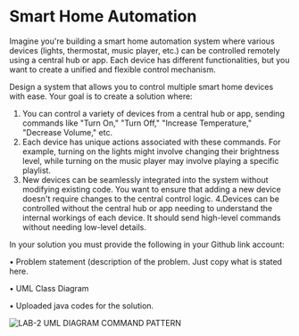 # Smart Home Automation
Imagine you're building a smart home automation system where various devices (lights, thermostat, music player, etc.) can be controlled remotely using a central hub or app. Each device has different functionalities, but you want to create a unified and flexible control mechanism.

Design a system that allows you to control multiple smart home devices with ease. Your goal is to create a solution where:

1. You can control a variety of devices from a central hub or app, sending commands like "Turn On," "Turn Off," "Increase Temperature," "Decrease Volume," etc.
2. Each device has unique actions associated with these commands. For example, turning on the lights might involve changing their brightness level, while turning on the music player may involve playing a specific playlist.
3. New devices can be seamlessly integrated into the system without modifying existing code. You want to ensure that adding a new device doesn't require changes to the central control logic.
4.Devices can be controlled without the central hub or app needing to understand the internal workings of each device. It should send high-level commands without needing low-level details.

In your solution you must provide the following in your Github link account:

• Problem statement (description of the problem. Just copy what is stated here.

• UML Class Diagram

• Uploaded java codes for the solution.

![LAB-2 UML DIAGRAM COMMAND PATTERN](https://github.com/user-attachments/assets/471799e6-7e00-4dec-9c70-ab0155a358d8)

